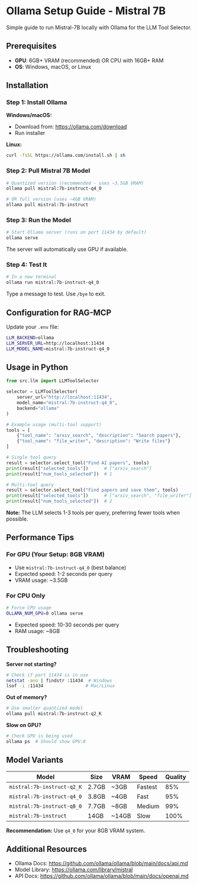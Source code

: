 # Ollama Setup Guide - Mistral 7B

Simple guide to run Mistral-7B locally with Ollama for the LLM Tool Selector.

## Prerequisites

- **GPU**: 6GB+ VRAM (recommended) OR CPU with 16GB+ RAM
- **OS**: Windows, macOS, or Linux

## Installation

### Step 1: Install Ollama

**Windows/macOS:**
- Download from: https://ollama.com/download
- Run installer

**Linux:**
```bash
curl -fsSL https://ollama.com/install.sh | sh
```

### Step 2: Pull Mistral 7B Model

```bash
# Quantized version (recommended - uses ~3.5GB VRAM)
ollama pull mistral:7b-instruct-q4_0

# OR full version (uses ~4GB VRAM)
ollama pull mistral:7b-instruct
```

### Step 3: Run the Model

```bash
# Start Ollama server (runs on port 11434 by default)
ollama serve
```

The server will automatically use GPU if available.

### Step 4: Test It

```bash
# In a new terminal
ollama run mistral:7b-instruct-q4_0
```

Type a message to test. Use `/bye` to exit.

## Configuration for RAG-MCP

Update your `.env` file:

```bash
LLM_BACKEND=ollama
LLM_SERVER_URL=http://localhost:11434
LLM_MODEL_NAME=mistral:7b-instruct-q4_0
```

## Usage in Python

```python
from src.llm import LLMToolSelector

selector = LLMToolSelector(
    server_url="http://localhost:11434",
    model_name="mistral:7b-instruct-q4_0",
    backend="ollama"
)

# Example usage (multi-tool support)
tools = [
    {"tool_name": "arxiv_search", "description": "Search papers"},
    {"tool_name": "file_writer", "description": "Write files"}
]

# Single tool query
result = selector.select_tool("Find AI papers", tools)
print(result["selected_tools"])      # ["arxiv_search"]
print(result["num_tools_selected"])  # 1

# Multi-tool query
result = selector.select_tool("Find papers and save them", tools)
print(result["selected_tools"])      # ["arxiv_search", "file_writer"]
print(result["num_tools_selected"])  # 2
```

**Note:** The LLM selects 1-3 tools per query, preferring fewer tools when possible.

## Performance Tips

### For GPU (Your Setup: 8GB VRAM)
- Use `mistral:7b-instruct-q4_0` (best balance)
- Expected speed: 1-2 seconds per query
- VRAM usage: ~3.5GB

### For CPU Only
```bash
# Force CPU usage
OLLAMA_NUM_GPU=0 ollama serve
```
- Expected speed: 10-30 seconds per query
- RAM usage: ~8GB

## Troubleshooting

**Server not starting?**
```bash
# Check if port 11434 is in use
netstat -ano | findstr :11434  # Windows
lsof -i :11434                # Mac/Linux
```

**Out of memory?**
```bash
# Use smaller quantized model
ollama pull mistral:7b-instruct-q2_K
```

**Slow on GPU?**
```bash
# Check GPU is being used
ollama ps  # Should show GPU:0
```

## Model Variants

| Model | Size | VRAM | Speed | Quality |
|-------|------|------|-------|---------|
| `mistral:7b-instruct-q2_K` | 2.7GB | ~3GB | Fastest | 85% |
| `mistral:7b-instruct-q4_0` | 3.8GB | ~4GB | Fast | 95% |
| `mistral:7b-instruct-q8_0` | 7.7GB | ~8GB | Medium | 99% |
| `mistral:7b-instruct` | 14GB | ~14GB | Slow | 100% |

**Recommendation:** Use `q4_0` for your 8GB VRAM system.

## Additional Resources

- Ollama Docs: https://github.com/ollama/ollama/blob/main/docs/api.md
- Model Library: https://ollama.com/library/mistral
- API Docs: https://github.com/ollama/ollama/blob/main/docs/openai.md
